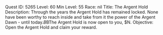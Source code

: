 Quest ID: 5265
Level: 60
Min Level: 55
Race: nil
Title: The Argent Hold
Description: Through the years the Argent Hold has remained locked. None have been worthy to reach inside and take from it the power of the Argent Dawn - until today.$B$BThe Argent Hold is now open to you, $N.
Objective: Open the Argent Hold and claim your reward.
